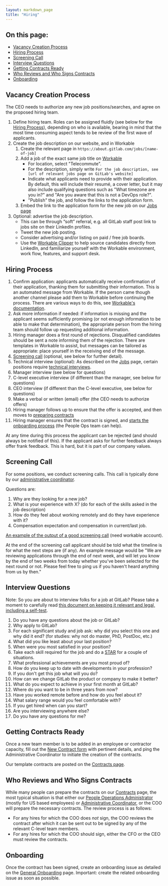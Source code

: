```yaml
---
layout: markdown_page
title: "Hiring"
---
```

## On this page:
* [Vacancy Creation Process](#vacancy-creation-process)
* [Hiring Process](#hiring-process)
* [Screening Call](#screening-call)
* [Interview Questions](#interview-questions)
* [Getting Contracts Ready](#prep-contracts)
* [Who Reviews and Who Signs Contracts](#contract-review)
* [Onboarding](#move-to-onboarding)

## Vacancy Creation Process<a name="vacancy-creation-process"></a>

The CEO needs to authorize any new job positions/searches, and agree on the proposed hiring team.

1. Define hiring team. Roles can be assigned fluidly (see below for the [Hiring Process](#hiring-process)), depending on who is available, bearing in
mind that the most time consuming aspect tends to be review of the first wave of applicants.    
1. Create the job description on our website, and in Workable
    1. Create the relevant page in `https://about.gitlab.com/jobs/[name-of-job]`
    1. Add a job of the exact same job title on [Workable](https://gitlab.workable.com/backend)
       * For location, select "Telecommute".
       * For the description, simply write `For the job description, see [url of relevant jobs page on GitLab's website]`
       * Indicate what applicants need to provide with their application. By default, this will include their resumé, a cover letter, but it may also
       include qualifying questions such as "What timezone are you in?" and "Are you aware that this is not a DevOps role?".
       * "Publish" the job, and follow the links to the application form.
    1. Embed the link to the application form for the new job on our [Jobs page](https://about.gitlab.com/jobs/)
1. Optional: advertise the job description.
    * This can be through “soft” referral, e.g. all GitLab staff post link to jobs site on their LinkedIn profiles.
    * Tweet the new job posting.
    * Consider advertising and/or listing on paid / free job boards.
    * Use the [Workable Clipper](http://resources.workable.com/the-workable-clipper) to help source candidates directly from LinkedIn, and  familiarize yourself with the Workable environment, work flow, features, and support desk.

## Hiring Process<a name="hiring-process"></a>

1. Confirm application: applicants automatically receive confirmation of their application, thanking them for submitting their information. This is an automated message from Workable. If the person came though another channel please add them to Workable before continuing the process. There are various ways to do this, see [Workable's documentation](https://resources.workable.com/adding-candidates).
1. Ask more information if needed: if information is missing and the applicant seems sufficiently promising (or not enough information to be able to make that determination), the appropriate person from the hiring team should follow up requesting additional information.
1. Hiring manager does a first round of rejections. Disqualified candidates should be sent a note informing them of the rejection. There are templates in Workable to assist, but messages can be tailored as appropriate: place yourself in the receiving end of the message.
1. [Screening call](#screening-call) (optional, see below for further detail).
1. Technical interview (optional): As described on the [Jobs](https://about.gitlab.com/jobs/) page, certain positions
require [technical interviews](https://about.gitlab.com/jobs/#technical-interview).
1. Manager interview (see below for questions)
1. C-level executive interview (if different than the manager, see below for questions)
1. CEO interview (if different than the C-level executive, see below for questions)
1. Make a verbal or written (email) offer (the CEO needs to authorize offers)
1. Hiring manager follows up to ensure that the offer is accepted, and then moves to [preparing contracts](#prep-contracts)
1. Hiring manager ensures that the contract is signed, and [starts the onboarding process](#move-to-onboarding) (the People Ops team can help).

At any time during this process the applicant can be rejected (and should always be notified of this). If the
applicant asks for further feedback always offer frank feedback. This is hard, but it is part of our company values.

## Screening Call<a name="screening-call"></a>

For some positions, we conduct screening calls. This call is typically done by our [administrative coordinator](https://about.gitlab.com/jobs/administrative-coordinator/).

Questions are:

1. Why are they looking for a new job?
1. What is your experience with X? (do for each of the skills asked in the job description)
1. How do they feel about working remotely and do they have experience with it?
1. Compensation expectation and compensation in current/last job.

[An example of the output of a good screening call](https://gitlab.workable.com/backend/jobs/128446/browser/applied/candidate/7604850) (need workable account).

At the end of the screening call applicant should be told what the timeline is for what the next steps are (if any).
An example message would be "We are reviewing applications through the end of next week, and will let you know by the end of two weeks from today whether you've been selected for the next round or not. Please feel free to ping us if you haven't heard anything from us by then."

## Interview Questions<a name="interview-questions"></a>

Note: So you are about to interview folks for a job at GitLab? Please take a moment to carefully read
[this document on keeping it relevant and legal, including a self-test](https://docs.google.com/document/d/1JNrDqtVGq3Y652ooxrOTr9Nc9TnxLj5N-KozzK5CqXw).

1. Do you have any questions about the job or GitLab?
1. Why apply to GitLab?
1. For each significant study and job ask: why did you select this one and why did it end? (for studies: why not do master, PhD, PostDoc, etc.)
1. What did you like least about your last position?
1. When were you most satisfied in your position?
1. Take each skill required for the job and do a [STAR](https://en.wikipedia.org/wiki/Situation,_Task,_Action,_Result) for a couple of situations.
1. What professional achievements are you most proud of?
1. How do you keep up to date with developments in your profession?
1. If you don't get this job what will you do?
1. How can we change GitLab the product or company to make it better?
1. What do you expect to achieve in your first month at GitLab?
1. Where do you want to be in three years from now?
1. Have you worked remote before and how do you feel about it?
1. What salary range would you feel comfortable with?
1. If you get hired when can you start?
1. Are you interviewing anywhere else?
1. Do you have any questions for me?

## Getting Contracts Ready<a name="prep-contracts"></a>

Once a new team member is to be added in an employee or contractor capacity,
fill out the [New Contract form](https://docs.google.com/a/gitlab.com/forms/d/19sPOZW8rnBTnyvj3BR4-ZMksLeMnTjkbpCZUsfUDVy4/viewform)
with pertinent details, and ping the Administrative Coordinator to initiate the creation of the contracts.

Our template contracts are posted on the [Contracts page](https://about.gitlab.com/handbook/contracts).

## Who Reviews and Who Signs Contracts<a name="contract-review"></a>
While many people can prepare the contracts on our [Contracts](https://about.gitlab.com/handbook/contracts)
page, the most typical situation is that either our [People Operations Administrator](https://about.gitlab.com/jobs/people-operations-administrator)
(mostly for US based employees) or [Administrative Coordinator](https://about.gitlab.com/jobs/administrative-coordinator), or the COO will
prepare the necessary contracts. The review process is as follows:

* For any hires for which the COO does _not_ sign, the COO reviews the contract
after which it can be sent out to be signed by any of the relevant C-level team
members.
* For any hires for which the COO should sign, either the CFO or the CEO must
review the contracts.


## Onboarding<a name="move-to-onboarding"></a>

Once the contract has been signed, create an onboarding issue as detailed on the
[General Onboarding](https://about.gitlab.com/handbook/general-onboarding/) page. Important: create the related
onboarding issue as soon as possible.
